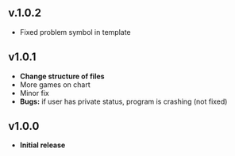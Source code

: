 ## v.1.0.2
- Fixed problem symbol in template

## v1.0.1
- **Change structure of files**
- More games on chart
- Minor fix
- **Bugs:** if user has private status, program is crashing (not fixed)

## v1.0.0
- **Initial release**
